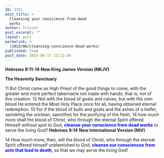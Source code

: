 ```yaml
---
ID: 3751
post_title: >
  Cleansing your conscience from dead
  works
author: Praison
post_excerpt: ""
layout: post
permalink: >
  /2015/06/cleansing-conscience-dead-works/
published: true
post_date: 2015-06-17 23:22:06
---
```

<strong>Hebrews 9:11-14</strong>
<strong> New King James Version (NKJV)</strong>

<strong>The Heavenly Sanctuary</strong>

11 But Christ came as High Priest of the good things to come, with the greater and more perfect tabernacle not made with hands, that is, not of this creation.
12 Not with the blood of goats and calves, but with His own blood He entered the Most Holy Place once for all, having obtained eternal redemption.
13 For if the blood of bulls and goats and the ashes of a heifer, sprinkling the unclean, sanctifies for the purifying of the flesh,
14 how much more shall the blood of Christ, who through the eternal Spirit offered Himself without spot to God, <span style="color: #0000ff;"><strong>cleanse your conscience from dead works</strong></span> to serve the living God?
<strong>Hebrews 9:14</strong>
<strong> New International Version (NIV)</strong>

14 How much more, then, will the blood of Christ, who through the eternal Spirit offered himself unblemished to God, <span style="color: #0000ff;"><strong>cleanse our consciences from acts that lead to death</strong></span>, so that we may serve the living God!